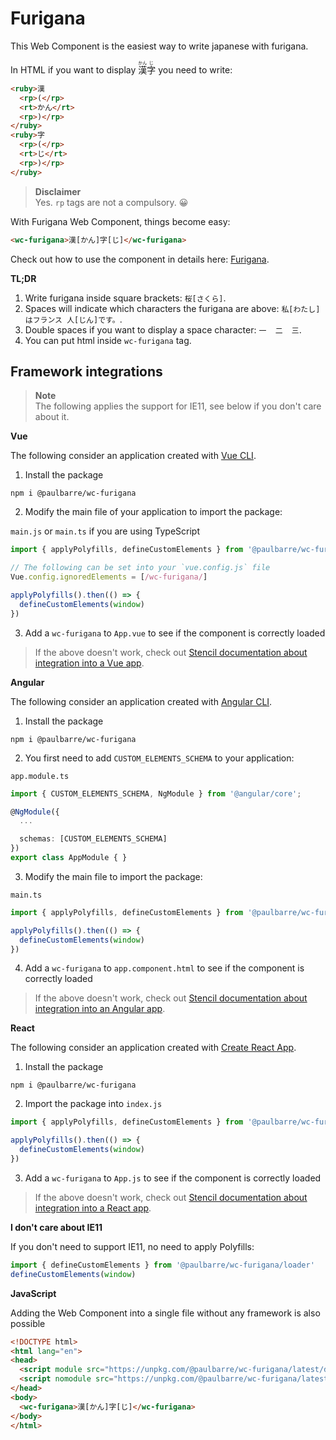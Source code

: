 # Furigana

This Web Component is the easiest way to write japanese with furigana.

In HTML if you want to display <ruby>漢<rp>(</rp><rt>かん</rt><rp>)</rp></ruby><ruby>字<rp>(</rp><rt>じ</rt><rp>)</rp></ruby> you need to write: 

```html
<ruby>漢
  <rp>(</rp>
  <rt>かん</rt>
  <rp>)</rp>
</ruby>
<ruby>字
  <rp>(</rp>
  <rt>じ</rt>
  <rp>)</rp>
</ruby>
```

> **Disclaimer** <br> Yes. `rp` tags are not a compulsory. 😀

With Furigana Web Component, things become easy:

```html
<wc-furigana>漢[かん]字[じ]</wc-furigana>
```

Check out how to use the component in details here: [Furigana](/src/components/furigana/readme.md).

**TL;DR**

1. Write furigana inside square brackets: `桜[さくら]`.
2. Spaces will indicate which characters the furigana are above: `私[わたし]はフランス 人[じん]です。`.
3. Double spaces if you want to display a space character: `一  二  三`.
4. You can put html inside `wc-furigana` tag.

## Framework integrations

> **Note** <br> The following applies the support for IE11, see below if you don't care about it.

**Vue**

The following consider an application created with [Vue CLI](https://cli.vuejs.org/guide/creating-a-project.html).

1. Install the package

```
npm i @paulbarre/wc-furigana
```

2. Modify the main file of your application to import the package:

`main.js` or `main.ts` if you are using TypeScript

```js
import { applyPolyfills, defineCustomElements } from '@paulbarre/wc-furigana/loader'

// The following can be set into your `vue.config.js` file
Vue.config.ignoredElements = [/wc-furigana/]

applyPolyfills().then(() => {
  defineCustomElements(window)
})
```

3. Add a `wc-furigana` to `App.vue` to see if the component is correctly loaded

> If the above doesn't work, check out [Stencil documentation about integration into a Vue app](hhttps://stenciljs.com/docs/vue).

**Angular**

The following consider an application created with [Angular CLI](https://angular.io/guide/setup-local#step-2-create-a-workspace-and-initial-application).

1. Install the package

```
npm i @paulbarre/wc-furigana
```

2. You first need to add `CUSTOM_ELEMENTS_SCHEMA` to your application:

`app.module.ts`

```ts
import { CUSTOM_ELEMENTS_SCHEMA, NgModule } from '@angular/core';

@NgModule({
  ...

  schemas: [CUSTOM_ELEMENTS_SCHEMA]
})
export class AppModule { }
```

3. Modify the main file to import the package:

`main.ts`

```ts
import { applyPolyfills, defineCustomElements } from '@paulbarre/wc-furigana/loader'

applyPolyfills().then(() => {
  defineCustomElements(window)
})
```

4. Add a `wc-furigana` to `app.component.html` to see if the component is correctly loaded

> If the above doesn't work, check out [Stencil documentation about integration into an Angular app](https://stenciljs.com/docs/angular).

**React**

The following consider an application created with [Create React App](https://reactjs.org/docs/create-a-new-react-app.html#create-react-app).

1. Install the package

```
npm i @paulbarre/wc-furigana
```

2. Import the package into `index.js`

```js
import { applyPolyfills, defineCustomElements } from '@paulbarre/wc-furigana/loader'

applyPolyfills().then(() => {
  defineCustomElements(window)
})
```

3. Add a `wc-furigana` to `App.js` to see if the component is correctly loaded

> If the above doesn't work, check out [Stencil documentation about integration into a React app](https://stenciljs.com/docs/react).

**I don't care about IE11**

If you don't need to support IE11, no need to apply Polyfills:

```js
import { defineCustomElements } from '@paulbarre/wc-furigana/loader'
defineCustomElements(window)
```

**JavaScript**

Adding the Web Component into a single file without any framework is also possible

```html
<!DOCTYPE html>
<html lang="en">
<head>
  <script module src="https://unpkg.com/@paulbarre/wc-furigana/latest/dist/furigana.esm.js"></script>
  <script nomodule src="https://unpkg.com/@paulbarre/wc-furigana/latest/dist/furigana.js"></script>
</head>
<body>
  <wc-furigana>漢[かん]字[じ]</wc-furigana>
</body>
</html>
```